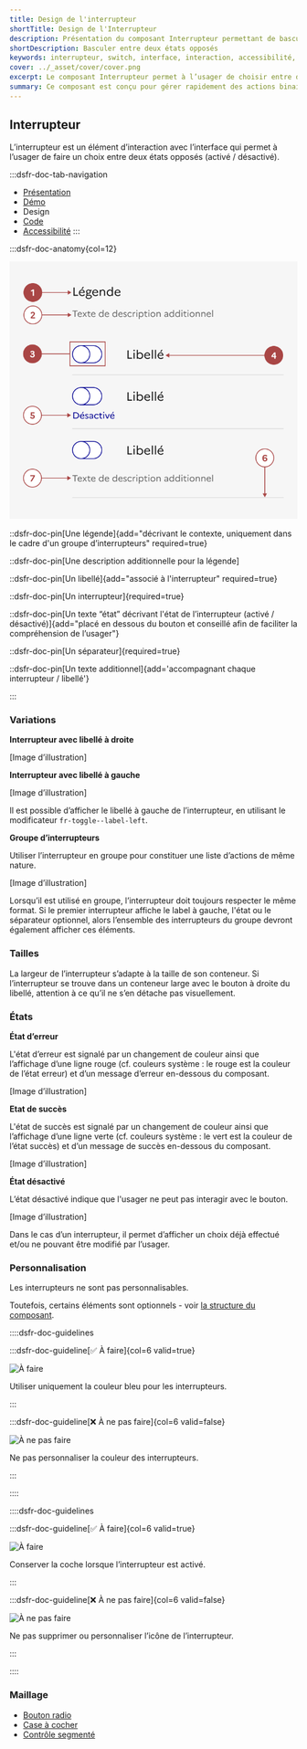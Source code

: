 ```yaml
---
title: Design de l'interrupteur
shortTitle: Design de l'Interrupteur
description: Présentation du composant Interrupteur permettant de basculer entre deux états opposés sans validation supplémentaire.
shortDescription: Basculer entre deux états opposés
keywords: interrupteur, switch, interface, interaction, accessibilité, design système, DSFR, état activé, état désactivé
cover: ../_asset/cover/cover.png
excerpt: Le composant Interrupteur permet à l’usager de choisir entre deux états opposés, comme activer ou désactiver une fonctionnalité, avec effet immédiat.
summary: Ce composant est conçu pour gérer rapidement des actions binaires dans une interface, notamment pour paramétrer des fonctionnalités comme les notifications. Il permet un usage fluide grâce à un affichage clair, des libellés explicites et une structure accessible. Il peut être utilisé seul ou en groupe et s’adapte visuellement aux contraintes d’affichage sans nécessiter de validation supplémentaire.
---
```


## Interrupteur

L’interrupteur est un élément d’interaction avec l’interface qui permet à l’usager de faire un choix entre deux états opposés (activé / désactivé).

:::dsfr-doc-tab-navigation
- [Présentation](../index.md)
- [Démo](../demo/index.md)
- Design
- [Code](../code/index.md)
- [Accessibilité](../accessibility/index.md)
:::


:::dsfr-doc-anatomy{col=12}

![Anatomie de l'interrupteur](../_asset/anatomy/anatomy-1.png)

::dsfr-doc-pin[Une légende]{add="décrivant le contexte, uniquement dans le cadre d'un groupe d’interrupteurs" required=true}

::dsfr-doc-pin[Une description additionnelle pour la légende]

::dsfr-doc-pin[Un libellé]{add="associé à l'interrupteur" required=true}

::dsfr-doc-pin[Un interrupteur]{required=true}

::dsfr-doc-pin[Un texte “état” décrivant l'état de l’interrupteur (activé / désactivé)]{add="placé en dessous du bouton et conseillé afin de faciliter la compréhension de l’usager"}

::dsfr-doc-pin[Un séparateur]{required=true}

::dsfr-doc-pin[Un texte additionnel]{add='accompagnant chaque interrupteur / libellé'}

:::


### Variations

**Interrupteur avec libellé à droite**

[Image d’illustration]

**Interrupteur avec libellé à gauche**

[Image d’illustration]

Il est possible d’afficher le libellé à gauche de l’interrupteur, en utilisant le modificateur `fr-toggle--label-left`.

**Groupe d’interrupteurs**

Utiliser l’interrupteur en groupe pour constituer une liste d’actions de même nature.

[Image d’illustration]

Lorsqu’il est utilisé en groupe, l’interrupteur doit toujours respecter le même format. Si le premier interrupteur affiche le label à gauche, l'état ou le séparateur optionnel, alors l’ensemble des interrupteurs du groupe devront également afficher ces éléments.

### Tailles

La largeur de l’interrupteur s’adapte à la taille de son conteneur. Si l’interrupteur se trouve dans un conteneur large avec le bouton à droite du libellé, attention à ce qu’il ne s’en détache pas visuellement.

### États

**État d’erreur**

L'état d’erreur est signalé par un changement de couleur ainsi que l’affichage d’une ligne rouge (cf. couleurs système : le rouge est la couleur de l’état erreur) et d’un message d’erreur en-dessous du composant.

[Image d’illustration]

**Etat de succès**

L'état de succès est signalé par un changement de couleur ainsi que l’affichage d’une ligne verte (cf. couleurs système : le vert est la couleur de l’état succès) et d’un message de succès en-dessous du composant.

[Image d’illustration]

**État désactivé**

L’état désactivé indique que l'usager ne peut pas interagir avec le bouton.

[Image d’illustration]

Dans le cas d’un interrupteur, il permet d’afficher un choix déjà effectué et/ou ne pouvant être modifié par l’usager.

### Personnalisation

Les interrupteurs ne sont pas personnalisables.

Toutefois, certains éléments sont optionnels - voir [la structure du composant](../../../../toggle/_part/doc/index.md).

::::dsfr-doc-guidelines

:::dsfr-doc-guideline[✅ À faire]{col=6 valid=true}

![À faire](./_asset/custom/do-1.png)

Utiliser uniquement la couleur bleu pour les interrupteurs.

:::

:::dsfr-doc-guideline[❌ À ne pas faire]{col=6 valid=false}

![À ne pas faire](./_asset/custom/dont-1.png)

Ne pas personnaliser la couleur des interrupteurs.

:::

::::

::::dsfr-doc-guidelines

:::dsfr-doc-guideline[✅ À faire]{col=6 valid=true}

![À faire](./_asset/custom/do-1.png)

Conserver la coche lorsque l’interrupteur est activé.

:::

:::dsfr-doc-guideline[❌ À ne pas faire]{col=6 valid=false}

![À ne pas faire](./_asset/custom/dont-1.png)

Ne pas supprimer ou personnaliser l’icône de l’interrupteur.

:::

::::


### Maillage

- [Bouton radio](../../../../radio/_part/doc/index.md)
- [Case à cocher](../../../../checkbox/_part/doc/index.md)
- [Contrôle segmenté](../../../../segmented/_part/doc/index.md)
<!-- 
- Guide pour choisir le composant de choix 
-->
